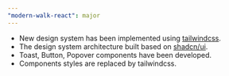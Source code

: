 ```yaml
---
"modern-walk-react": major
---
```


- New design system has been implemented using [tailwindcss](https://tailwindcss.com).
- The design system architecture built based on [shadcn/ui](https://ui.shadcn.com/).
- Toast, Button, Popover components have been developed.
- Components styles are replaced by tailwindcss.

